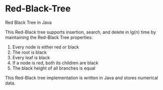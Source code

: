 # Red-Black-Tree
Red Black Tree in Java

This Red-Black tree supports insertion, search, and delete in lg(n) time by maintaining the Red-Black Tree properties: 
1. Every node is either red or black
2. The root is black
3. Every leaf is black
4. If a node is red, both its children are black
5. The black height of all branches is equal

This Red-Black tree implementation is written in Java and stores numerical data. 
